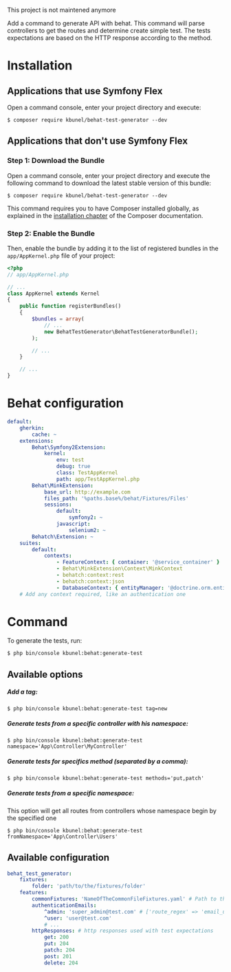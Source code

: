 This project is not maintened anymore

Add a command to generate API with behat. This command will parse controllers to get the routes and determine create simple test. The tests expectations are based on the HTTP response according to the method.

Installation
============

Applications that use Symfony Flex
----------------------------------

Open a command console, enter your project directory and execute:

```console
$ composer require kbunel/behat-test-generator --dev
```

Applications that don't use Symfony Flex
----------------------------------------

### Step 1: Download the Bundle

Open a command console, enter your project directory and execute the
following command to download the latest stable version of this bundle:

```console
$ composer require kbunel/behat-test-generator --dev
```

This command requires you to have Composer installed globally, as explained
in the [installation chapter](https://getcomposer.org/doc/00-intro.md)
of the Composer documentation.

### Step 2: Enable the Bundle

Then, enable the bundle by adding it to the list of registered bundles
in the `app/AppKernel.php` file of your project:

```php
<?php
// app/AppKernel.php

// ...
class AppKernel extends Kernel
{
    public function registerBundles()
    {
        $bundles = array(
            // ...
            new BehatTestGenerator\BehatTestGeneratorBundle();
        );

        // ...
    }

    // ...
}
```

Behat configuration
============

```yaml
default:
    gherkin:
        cache: ~
    extensions:
        Behat\Symfony2Extension:
            kernel:
                env: test
                debug: true
                class: TestAppKernel
                path: app/TestAppKernel.php
        Behat\MinkExtension:
            base_url: http://example.com
            files_path: '%paths.base%/behat/Fixtures/Files'
            sessions:
                default:
                    symfony2: ~
                javascript:
                    selenium2: ~
        Behatch\Extension: ~
    suites:
        default:
            contexts:
                - FeatureContext: { container: '@service_container' }
                - Behat\MinkExtension\Context\MinkContext
                - behatch:context:rest
                - behatch:context:json
                - DatabaseContext: { entityManager: '@doctrine.orm.entity_manager', loader: '@fidry_alice_data_fixtures.doctrine.persister_loader' }
    # Add any context required, like an authentication one
```

Command
============

To generate the tests, run:

```console
$ php bin/console kbunel:behat:generate-test
```

Available options
----------------------------------

##### Add a tag:

```console
$ php bin/console kbunel:behat:generate-test tag=new
```

##### Generate tests from a specific controller with his namespace:

```console
$ php bin/console kbunel:behat:generate-test namespace='App\Controller\MyController'
```

##### Generate tests for specifics method (separated by a comma):

```console
$ php bin/console kbunel:behat:generate-test methods='put,patch'
```

##### Generate tests from a specific namespace:

This option will get all routes from controllers whose namespace begin by the specified one

```console
$ php bin/console kbunel:behat:generate-test fromNamespace='App\Controller\Users'
```

Available configuration
----------------------------------
```yaml
behat_test_generator:
    fixtures:
        folder: 'path/to/the/fixtures/folder'
    features:
        commonFixtures: 'NameOfTheCommonFileFixtures.yaml' # Path to the file used to add the common fixture with the fixtures generated
        authenticationEmails:
            ^admin: 'super_admin@test.com' # ['route_regex' => 'email_used']
            ^user: 'user@test.com'
            # ...
        httpResponses: # http responses used with test expectations
            get: 200
            put: 204
            patch: 204
            post: 201
            delete: 204
```
